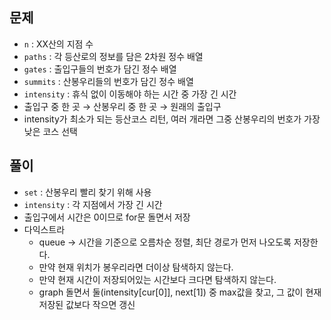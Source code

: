 ## 문제
- `n` : XX산의 지점 수
- `paths` : 각 등산로의 정보를 담은 2차원 정수 배열
- `gates` : 출입구들의 번호가 담긴 정수 배열
- `summits` : 산봉우리들의 번호가 담긴 정수 배열
- `intensity` : 휴식 없이 이동해야 하는 시간 중 가장 긴 시간
- 출입구 중 한 곳 → 산봉우리 중 한 곳 → 원래의 출입구
- intensity가 최소가 되는 등산코스 리턴, 여러 개라면 그중 산봉우리의 번호가 가장 낮은 코스 선택

## 풀이
- `set` : 산봉우리 빨리 찾기 위해 사용
- `intensity` : 각 지점에서 가장 긴 시간
- 출입구에서 시간은 0이므로 for문 돌면서 저장
- 다익스트라
    - queue → 시간을 기준으로 오름차순 정렬, 최단 경로가 먼저 나오도록 저장한다.
    - 만약 현재 위치가 봉우리라면 더이상 탐색하지 않는다.
    - 만약 현재 시간이 저장되어있는 시간보다 크다면 탐색하지 않는다.
    - graph 돌면서 둘(intensity[cur[0]], next[1]) 중 max값을 찾고, 그 값이 현재 저장된 값보다 작으면 갱신
